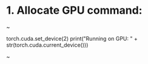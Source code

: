 # 1. Allocate GPU command:

~ 

torch.cuda.set_device(2) 
print("Running on GPU: " + str(torch.cuda.current_device()))

~
